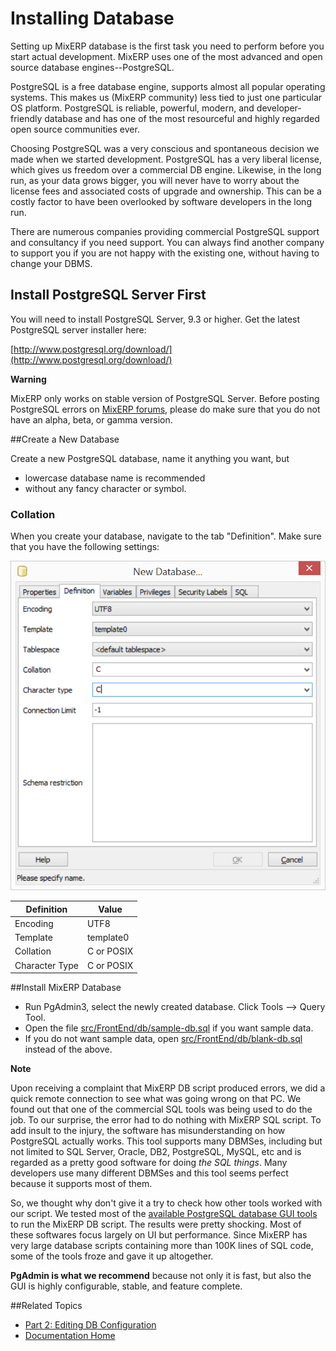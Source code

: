 # Installing Database
Setting up MixERP database is the first task you need to perform before you
start actual development. MixERP uses one of the most advanced and open source
database engines--PostgreSQL.

PostgreSQL is a free database engine, supports almost all popular operating
systems. This makes us (MixERP community) less tied to just one particular OS
platform. PostgreSQL is reliable, powerful, modern, and developer-friendly
database and has one of the most resourceful and highly regarded
open source communities ever.

Choosing PostgreSQL was a very conscious and spontaneous decision we made
when we started development. PostgreSQL has a very liberal license, which
gives us freedom over a commercial DB engine. Likewise, in the long run,
as your data grows bigger, you will never have to worry about the license fees
and associated costs of upgrade and ownership. This can be a costly factor
to have been overlooked by software developers in the long run.

There are numerous companies providing commercial PostgreSQL support
and consultancy if you need support. You can always find
another company to support you if you are not happy with the existing one,
without having to change your DBMS.


## Install PostgreSQL Server First

You will need to install PostgreSQL Server, 9.3 or higher. 
Get the latest PostgreSQL server installer here:

[http://www.postgresql.org/download/](http://www.postgresql.org/download/)

<div class="ui red message">
    <div class="ui header">
        <strong>Warning</strong>
    </div>
    <div class="ui divider"></div>
    <p>
        MixERP only works on stable version of PostgreSQL Server.
        Before posting PostgreSQL errors on <a href="https://mixerp.org/erp/forum/">MixERP forums</a>,
        please do make sure that
        you do not have an alpha, beta, or gamma version.
    </p>
</div>

##Create a New Database

Create a new PostgreSQL database, name it anything you want, but

- lowercase database name is recommended
- without any fancy character or symbol.

### Collation

When you create your database, navigate to the tab "Definition". Make sure that you have the following settings:

![Collation](images/collation.png)


| Definition     | Value       |
| -------------- | ------------|
| Encoding       | UTF8        |
| Template       | template0   |
| Collation      | C or POSIX  |
| Character Type | C or POSIX  |



##Install MixERP Database
* Run PgAdmin3, select the newly created database. Click Tools --> Query Tool.
* Open the file [src/FrontEnd/db/sample-db.sql](https://github.com/mixerp/mixerp/tree/master/src/FrontEnd/db) if you want sample data.
* If you do not want sample data, open [src/FrontEnd/db/blank-db.sql](https://github.com/mixerp/mixerp/tree/master/src/FrontEnd/db) instead of the above.

<div class="ui warning message">
    <div class="ui header">
        <strong>Note</strong>
    </div>
    <div class="ui divider"></div>
    <p>
        Upon receiving a complaint that MixERP DB script produced errors, we did a quick remote connection
        to see what was going wrong on that PC. We found out that
        one of the commercial SQL tools was being used to do the job.
        To our surprise, the
        error had to do nothing with MixERP SQL script. To add insult to the injury, the
        software has misunderstanding on how PostgreSQL actually works.
        This tool supports many DBMSes, including but not limited to
        SQL Server, Oracle, DB2, PostgreSQL, MySQL, etc
        and is regarded as a pretty good software for doing <em>the SQL things</em>. Many developers
        use many different DBMSes and this tool seems perfect because it supports most of them.
    </p>
    <p>
        So, we thought why don't give it a try to check how other tools worked with our script.
        We tested most of the
        <a target="_blank" href="https://wiki.postgresql.org/wiki/Community_Guide_to_PostgreSQL_GUI_Tools">available PostgreSQL database GUI tools</a>
        to run the MixERP DB script. The results were pretty shocking. Most of these softwares
        focus largely on UI but performance.
        Since MixERP has very large database scripts containing more than 100K lines of SQL code,
        some of the tools froze and gave it up altogether.
    </p>
    <p>
        <strong>PgAdmin is what we recommend</strong> because not only it is fast, but also the GUI is
        highly configurable, stable, and feature complete.
    </p>
</div>

##Related Topics
* [Part 2: Editing DB Configuration](part-2-editing-db-configuration-file.md)
* [Documentation Home](../../../index.md)